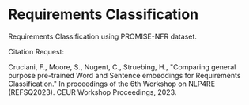 # Requirements Classification 
Requirements Classification using PROMISE-NFR dataset.


Citation Request:

Cruciani, F., Moore, S., Nugent, C., Struebing, H., "Comparing general purpose pre-trained Word and Sentence embeddings for Requirements Classification." In proceedings of the 6th Workshop on NLP4RE (REFSQ2023). CEUR Workshop Proceedings, 2023.
